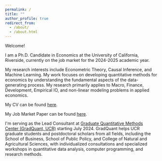 ```yaml
---
permalink: /
title: ""
author_profile: true
redirect_from: 
  - /about/
  - /about.html
---
```


Welcome!

I am a Ph.D. Candidate in Economics at the University of California, Riverside, currently on the job market for the 2024-2025 academic year.

My research interests include Econometric Theory, Causal Inference, and Machine Learning. My work focuses on developing quantitative methods for economics by understanding the fundamental aspects of the data-generating process. My research primarily applies to Macro, Finance, Development, Empirical IO, and non-linear modeling problems in applied economics.

My CV can be found <a href="http://rajveerjat.github.io/files/resume.pdf" target="_blank" rel="noopener noreferrer">here</a>.

My Job Market Paper can be found <a href="http://rajveerjat.github.io/files/JMP.pdf" target="_blank" rel="noopener noreferrer">here</a>.

I'm serving as the Lead Consultant at <a href="https://gradquant.ucr.edu/" target="_blank" rel="noopener noreferrer">Graduate Quantitative Methods Center (GradQuant, UCR)</a>  starting July 2024. GradQuant helps UCR graduate students and postdoctoral scholars from all fields, including the School of Business, School of Public Policy, and College of Natural and Agricultural Sciences, with individualized consultations and specialized workshops in quantitative data analysis, computer programming, and research methods.
